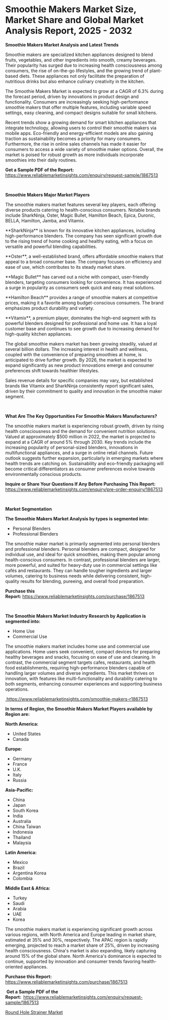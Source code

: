 <p><h1>Smoothie Makers Market Size, Market Share and Global Market Analysis Report, 2025 - 2032</h1></p><p><strong>Smoothie Makers Market Analysis and Latest Trends</strong></p>
<p><p>Smoothie makers are specialized kitchen appliances designed to blend fruits, vegetables, and other ingredients into smooth, creamy beverages. Their popularity has surged due to increasing health consciousness among consumers, the rise of on-the-go lifestyles, and the growing trend of plant-based diets. These appliances not only facilitate the preparation of nutritious drinks but also enhance culinary creativity in the kitchen.</p><p>The Smoothie Makers Market is expected to grow at a CAGR of 6.3% during the forecast period, driven by innovations in product design and functionality. Consumers are increasingly seeking high-performance smoothie makers that offer multiple features, including variable speed settings, easy cleaning, and compact designs suitable for small kitchens. </p><p>Recent trends show a growing demand for smart kitchen appliances that integrate technology, allowing users to control their smoothie makers via mobile apps. Eco-friendly and energy-efficient models are also gaining traction as sustainability becomes a priority for many consumers. Furthermore, the rise in online sales channels has made it easier for consumers to access a wide variety of smoothie maker options. Overall, the market is poised for robust growth as more individuals incorporate smoothies into their daily routines.</p></p>
<p><strong>Get a Sample PDF of the Report:&nbsp;</strong> <a href="https://www.reliablemarketinsights.com/enquiry/request-sample/1867513?utm_campaign=2183&utm_medium=2&utm_source=Github&utm_content=ia&utm_term=10042025&utm_id=smoothie-makers">https://www.reliablemarketinsights.com/enquiry/request-sample/1867513</a></p>
<p>&nbsp;</p>
<p><strong>Smoothie Makers Major Market Players</strong></p>
<p><p>The smoothie makers market features several key players, each offering diverse products catering to health-conscious consumers. Notable brands include SharkNinja, Oster, Magic Bullet, Hamilton Beach, Epica, Duronic, BELLA, Hamilton, Jamba, and Vitamix.</p><p>**SharkNinja** is known for its innovative kitchen appliances, including high-performance blenders. The company has seen significant growth due to the rising trend of home cooking and healthy eating, with a focus on versatile and powerful blending capabilities.</p><p>**Oster**, a well-established brand, offers affordable smoothie makers that appeal to a broad consumer base. The company focuses on efficiency and ease of use, which contributes to its steady market share. </p><p>**Magic Bullet** has carved out a niche with compact, user-friendly blenders, targeting consumers looking for convenience. It has experienced a surge in popularity as consumers seek quick and easy meal solutions.</p><p>**Hamilton Beach** provides a range of smoothie makers at competitive prices, making it a favorite among budget-conscious consumers. The brand emphasizes product durability and variety.</p><p>**Vitamix**, a premium player, dominates the high-end segment with its powerful blenders designed for professional and home use. It has a loyal customer base and continues to see growth due to increasing demand for high-quality kitchen appliances.</p><p>The global smoothie makers market has been growing steadily, valued at several billion dollars. The increasing interest in health and wellness, coupled with the convenience of preparing smoothies at home, is anticipated to drive further growth. By 2026, the market is expected to expand significantly as new product innovations emerge and consumer preferences shift towards healthier lifestyles.</p><p>Sales revenue details for specific companies may vary, but established brands like Vitamix and SharkNinja consistently report significant sales, driven by their commitment to quality and innovation in the smoothie maker segment.</p></p>
<p>&nbsp;</p>
<p><strong>What Are The Key Opportunities For Smoothie Makers Manufacturers?</strong></p>
<p><p>The smoothie makers market is experiencing robust growth, driven by rising health consciousness and the demand for convenient nutrition solutions. Valued at approximately $500 million in 2022, the market is projected to expand at a CAGR of around 5% through 2030. Key trends include the increasing popularity of personal-sized blenders, innovations in multifunctional appliances, and a surge in online retail channels. Future outlook suggests further expansion, particularly in emerging markets where health trends are catching on. Sustainability and eco-friendly packaging will become critical differentiators as consumer preferences evolve towards environmentally conscious products.</p></p>
<p><strong>Inquire or Share Your Questions If Any Before Purchasing This Report:</strong> <a href="https://www.reliablemarketinsights.com/enquiry/pre-order-enquiry/1867513?utm_campaign=2183&utm_medium=2&utm_source=Github&utm_content=ia&utm_term=10042025&utm_id=smoothie-makers">https://www.reliablemarketinsights.com/enquiry/pre-order-enquiry/1867513</a></p>
<p>&nbsp;</p>
<p><strong>Market Segmentation</strong></p>
<p><strong>The Smoothie Makers Market Analysis by types is segmented into:</strong></p>
<p><ul><li>Personal Blenders</li><li>Professional Blenders</li></ul></p>
<p><p>The smoothie maker market is primarily segmented into personal blenders and professional blenders. Personal blenders are compact, designed for individual use, and ideal for quick smoothies, making them popular among health-conscious consumers. In contrast, professional blenders are larger, more powerful, and suited for heavy-duty use in commercial settings like cafés and restaurants. They can handle tougher ingredients and larger volumes, catering to business needs while delivering consistent, high-quality results for blending, pureeing, and overall food preparation.</p></p>
<p><strong>Purchase this Report:&nbsp;</strong><a href="https://www.reliablemarketinsights.com/purchase/1867513?utm_campaign=2183&utm_medium=2&utm_source=Github&utm_content=ia&utm_term=10042025&utm_id=smoothie-makers">https://www.reliablemarketinsights.com/purchase/1867513</a></p>
<p>&nbsp;</p>
<p><strong>The Smoothie Makers Market Industry Research by Application is segmented into:</strong></p>
<p><ul><li>Home Use</li><li>Commercial Use</li></ul></p>
<p><p>The smoothie makers market includes home use and commercial use applications. Home users seek convenient, compact devices for preparing healthy beverages and snacks, focusing on ease of use and cleaning. In contrast, the commercial segment targets cafes, restaurants, and health food establishments, requiring high-performance blenders capable of handling larger volumes and diverse ingredients. This market thrives on innovation, with features like multi-functionality and durability catering to both segments, enhancing consumer experiences and supporting business operations.</p></p>
<p><a href="https://www.reliablemarketinsights.com/smoothie-makers-r1867513?utm_campaign=2183&utm_medium=2&utm_source=Github&utm_content=ia&utm_term=10042025&utm_id=smoothie-makers">&nbsp;https://www.reliablemarketinsights.com/smoothie-makers-r1867513</a></p>
<p><strong>In terms of Region, the Smoothie Makers Market Players available by Region are:</strong></p>
<p>
    <p> <strong> North America: </strong>
        <ul>
            <li>United States</li>
            <li>Canada</li>
        </ul>
        </p> 
    <p> <strong> Europe: </strong>
        <ul>
            <li>Germany</li>
            <li>France</li>
            <li>U.K.</li>
            <li>Italy</li>
            <li>Russia</li>
        </ul>
        </p> 
    <p> <strong> Asia-Pacific: </strong>
        <ul>
            <li>China</li>
            <li>Japan</li>
            <li>South Korea</li>
            <li>India</li>
            <li>Australia</li>
            <li>China Taiwan</li>
            <li>Indonesia</li>
            <li>Thailand</li>
            <li>Malaysia</li>
        </ul>
        </p> 
    <p> <strong> Latin America: </strong>
        <ul>
            <li>Mexico</li>
            <li>Brazil</li>
            <li>Argentina Korea</li>
            <li>Colombia</li>
        </ul>
        </p> 
    <p> <strong> Middle East & Africa: </strong>
        <ul>
            <li>Turkey</li>
            <li>Saudi</li>
            <li>Arabia</li>
            <li>UAE</li>
            <li>Korea</li>
        </ul>
    </p>
    </p>
<p><p>The smoothie makers market is experiencing significant growth across various regions, with North America and Europe leading in market share, estimated at 35% and 30%, respectively. The APAC region is rapidly emerging, projected to reach a market share of 25%, driven by increasing health consciousness. China's market is also expanding, likely capturing around 15% of the global share. North America's dominance is expected to continue, supported by innovation and consumer trends favoring health-oriented appliances.</p></p>
<p><strong>Purchase this Report: </strong><a href="https://www.reliablemarketinsights.com/purchase/1867513?utm_campaign=2183&utm_medium=2&utm_source=Github&utm_content=ia&utm_term=10042025&utm_id=smoothie-makers">https://www.reliablemarketinsights.com/purchase/1867513</a></p>
<p>&nbsp;<strong>Get a Sample PDF of the Report:&nbsp;&nbsp;</strong><a href="https://www.reliablemarketinsights.com/enquiry/request-sample/1867513?utm_campaign=2183&utm_medium=2&utm_source=Github&utm_content=ia&utm_term=10042025&utm_id=smoothie-makers">https://www.reliablemarketinsights.com/enquiry/request-sample/1867513</a></p>
<p><strong></strong></p>
<p><p><a href="https://github.com/bettysbozer/Market-Research-Report-List-1/blob/main/round-hole-strainer-market.md?utm_campaign=2183&utm_medium=2&utm_source=Github&utm_content=ia&utm_term=10042025&utm_id=smoothie-makers">Round Hole Strainer Market</a></p></p>